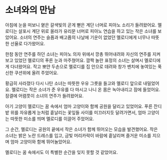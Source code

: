 # 소녀와의 만남

아침에 눈을 떠보니 옅은 갈색빛의 곧게 뻗은 계단 너머로 피아노 소리가 들려왔어요. 멜로디는 살포시 계단 위로 올라가 유리문 너머로 피아노 연습을 하고 있는 작은 소녀를 보았어요. 소녀의 연주는 슬픔과 배고픔의 나날에 기운이 없었던 멜로디에게 너무나 따뜻한 선율로 다가왔어요. 

한참 동안 연주를 하던 소녀는 피아노 의자 위에서 깡총 뛰어내려와 자신의 연주를 지켜보고 있었던 멜로디의 푸른 눈과 마주쳤어요. 깜짝 놀란 표정의 소녀는 살며시 멜로디에게 다녀왔어요. 작고 뽀얀 두손으로 멜로디를 집 안으로 데려와 창가 벤치에 놓여있는 푹신한 쿠션위에 올려 주었어요. 

황급히 사라졌다 다시 나탄 소녀는 따뜻한 우유 그릇을 들고와 멜로디 앞으로 내밀었어요. 멜로디는 작은 소녀가 준 우유를 다 마시고 나니 온 몸은 녹아내리고 잠에 들었어요. 잠결에 어렴풋이 소녀의 연주가 들려왔어요. 

아기 고양이 멜로디는 꿈 속에서 엄마 고양이와 함께 공원을 달리고 있었어요. 푸른 잔디밭 위를 자유롭게 눈처럼 흩날리는 꽃잎들 사이를 미끄러지듯 달려가면서, 엄마 고양이는 따뜻한 미소를 띄며 멜로디를 이끌어 주었어요.

그 순간, 멜로디는 공원의 끝에서 작은 소녀가 함께 뛰어오는 모습을 발견했어요. 작은 소녀는 밝은 노란 드레스를 입고, 금빛 머리카락이 바람에 흩날리며 즐거운 미소를 지으며 엄마 고양이와 함께 뛰어놀았어요.

멜로디는 꿈 속에서도 이 특별한 순간을 잊지 못할 것 같았어요.
